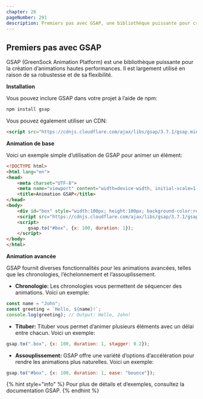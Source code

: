 ```yaml
---
chapter: 26
pageNumber: 291
description: Premiers pas avec GSAP, une bibliothèque puissante pour créer des animations hautes performances.
---
```


## Premiers pas avec GSAP

GSAP (GreenSock Animation Platform) est une bibliothèque puissante pour la création d’animations hautes performances. Il est largement utilisé en raison de sa robustesse et de sa flexibilité.

**Installation**

Vous pouvez inclure GSAP dans votre projet à l’aide de npm: 

```bash
npm install gsap
```

Vous pouvez également utiliser un CDN:

```html
<script src="https://cdnjs.cloudflare.com/ajax/libs/gsap/3.7.1/gsap.min.js"></script>
```

**Animation de base**

Voici un exemple simple d’utilisation de GSAP pour animer un élément:

```html
<!DOCTYPE html>
<html lang="en">
<head>
    <meta charset="UTF-8">
    <meta name="viewport" content="width=device-width, initial-scale=1.0">
    <title>Animation GSAP</title>
</head>
<body>
    <div id="box" style="width:100px; height:100px; background-color:red;"></div>
    <script src="https://cdnjs.cloudflare.com/ajax/libs/gsap/3.7.1/gsap.min.js"></script>
    <script>
        gsap.to("#box", {x: 100, duration: 1});
    </script>
</body>
</html>
```

**Animation avancée**

GSAP fournit diverses fonctionnalités pour les animations avancées, telles que les chronologies, l’échelonnement et l’assouplissement.

- **Chronologie:**
  Les chronologies vous permettent de séquencer des animations. Voici un exemple:

```javascript
const name = "John";
const greeting = `Hello, ${name}!`;
console.log(greeting); // Output: Hello, John!
```

- **Tituber:**
  Tituber vous permet d’animer plusieurs éléments avec un délai entre chacun. Voici un exemple: 

```javascript
gsap.to(".box", {x: 100, duration: 1, stagger: 0.2});
```

- **Assouplissement:**
  GSAP offre une variété d’options d’accélération pour rendre les animations plus naturelles. Voici un exemple:

```javascript
gsap.to("#box", {x: 100, duration: 1, ease: "bounce"});
```

{% hint style="info" %}
Pour plus de détails et d’exemples, consultez la documentation GSAP.
{% endhint %}